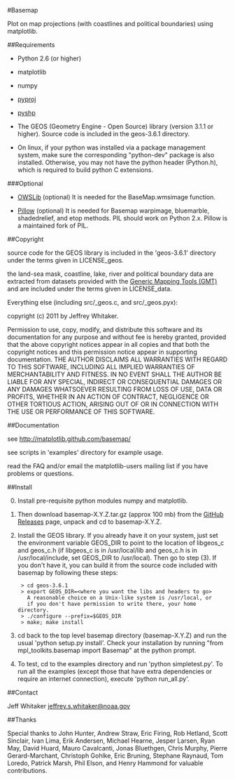 #Basemap

Plot on map projections (with coastlines and political boundaries)
using matplotlib.

##Requirements

* Python 2.6 (or higher)

* matplotlib

* numpy 

* [pyproj](https://github.com/jswhit/pyproj)

* [pyshp](https://github.com/GeospatialPython/pyshp)

* The GEOS (Geometry Engine - Open Source) library (version 3.1.1 or higher).
Source code is included in the geos-3.6.1 directory.

* On linux, if your python was installed via a package management system, make
sure the corresponding "python-dev" package is also installed.  Otherwise, you
may not have the python header (Python.h), which is required to build python
C extensions.

###Optional

* [OWSLib](https://github.com/geopython/OWSLib) (optional) It is needed
for the BaseMap.wmsimage function.

* [Pillow](https://python-pillow.github.io/) (optional)  It is
needed for Basemap warpimage, bluemarble, shadedrelief, and etop methods.
PIL should work on Python 2.x.  Pillow is a maintained fork of PIL.

##Copyright

source code for the GEOS library is
included in the 'geos-3.6.1' directory under the terms given in
LICENSE_geos.

the land-sea mask, coastline, lake, river and political boundary data are extracted
from datasets provided with the [Generic Mapping Tools (GMT)](http://gmt.soest.hawaii.edu)
and are included under the terms given in LICENSE_data.

Everything else (including src/_geos.c, and src/_geos.pyx):

copyright (c) 2011 by Jeffrey Whitaker.

Permission to use, copy, modify, and distribute this software and its
documentation for any purpose and without fee is hereby granted,
provided that the above copyright notices appear in all copies and that
both the copyright notices and this permission notice appear in
supporting documentation.
THE AUTHOR DISCLAIMS ALL WARRANTIES WITH REGARD TO THIS SOFTWARE,
INCLUDING ALL IMPLIED WARRANTIES OF MERCHANTABILITY AND FITNESS. IN NO
EVENT SHALL THE AUTHOR BE LIABLE FOR ANY SPECIAL, INDIRECT OR
CONSEQUENTIAL DAMAGES OR ANY DAMAGES WHATSOEVER RESULTING FROM LOSS OF
USE, DATA OR PROFITS, WHETHER IN AN ACTION OF CONTRACT, NEGLIGENCE OR
OTHER TORTIOUS ACTION, ARISING OUT OF OR IN CONNECTION WITH THE USE OR
PERFORMANCE OF THIS SOFTWARE.

##Documentation 

see http://matplotlib.github.com/basemap/

see scripts in 'examples' directory for example usage.

read the FAQ and/or email the matplotlib-users mailing list if 
you have problems or questions.

##Install

0. Install pre-requisite python modules numpy and matplotlib.

1. Then download basemap-X.Y.Z.tar.gz (approx 100 mb) from
the [GitHub Releases](https://github.com/matplotlib/basemap/releases) page, unpack and cd to basemap-X.Y.Z.

2. Install the GEOS library.  If you already have it on your
system, just set the environment variable GEOS_DIR to point to the location 
of libgeos_c and geos_c.h (if libgeos_c is in /usr/local/lib and
geos_c.h is in /usr/local/include, set GEOS_DIR to /usr/local).
Then go to step (3).  If you don't have it, you can build it from
the source code included with basemap by following these steps:

	```
	 > cd geos-3.6.1
	 > export GEOS_DIR=<where you want the libs and headers to go>
	   A reasonable choice on a Unix-like system is /usr/local, or
	   if you don't have permission to write there, your home directory.
	 > ./configure --prefix=$GEOS_DIR 
	 > make; make install
	```

3. cd back to the top level basemap directory (basemap-X.Y.Z) and
run the usual 'python setup.py install'.  Check your installation
by running "from mpl_toolkits.basemap import Basemap" at the python
prompt.

4. To test, cd to the examples directory and run 'python simpletest.py'.
To run all the examples (except those that have extra dependencies
or require an internet connection), execute 'python run_all.py'.

##Contact

Jeff Whitaker <jeffrey.s.whitaker@noaa.gov>

##Thanks

Special thanks to John Hunter, Andrew Straw, Eric Firing, Rob Hetland, Scott Sinclair, Ivan Lima, Erik Andersen, Michael Hearne, Jesper Larsen, Ryan May, David Huard, Mauro Cavalcanti, Jonas Bluethgen, Chris Murphy, Pierre Gerard-Marchant, Christoph Gohlke, Eric Bruning, Stephane Raynaud, Tom Loredo, Patrick Marsh, Phil Elson, and Henry Hammond for valuable contributions.
